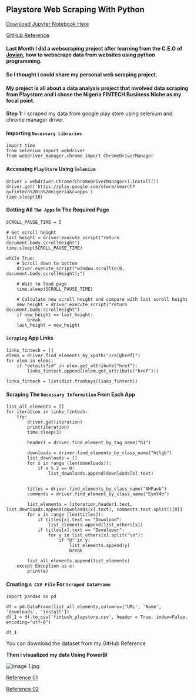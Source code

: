 ## Playstore Web Scraping With Python

[Download Jupyter Notebook Here](https://jovian.ai/designegycreatives/data-analysis-fintech-project)

[GitHub Reference ](https://github.com/Designegycreatives/Fintech-In-Nigeria-Analysis)

#### Last Month I did a webscraping project after learning from the C.E.O of [Jovian](https://jovian.ai), how to webscrape data from websites using python programming.

#### So I thought i could share my personal web scraping project.

#### My project is all about a data analysis project that involved data scraping from Playstore and i chose the Nigeria FINTECH Business Niche as my focal point.

**Step 1:**
I scraped my data from google play store using selenium and chrome manager driver.

#### Importing `Necessary Libraries`

```
import time
from selenium import webdriver
from webdriver_manager.chrome import ChromeDriverManager
``` 
#### Accessing `PlayStore` Using `Selenium`

```
driver = webdriver.Chrome(ChromeDriverManager().install())
driver.get('https://play.google.com/store/search?q=fintech%20in%20nigeria&c=apps')
time.sleep(10)
``` 
#### Getting All `The Apps` In The Required Page

```
SCROLL_PAUSE_TIME = 5
 
# Get scroll height
last_height = driver.execute_script("return document.body.scrollHeight")
time.sleep(SCROLL_PAUSE_TIME)
 
while True:
    # Scroll down to bottom
    driver.execute_script("window.scrollTo(0, document.body.scrollHeight);")
 
    # Wait to load page
    time.sleep(SCROLL_PAUSE_TIME)
 
    # Calculate new scroll height and compare with last scroll height
    new_height = driver.execute_script("return document.body.scrollHeight")
    if new_height == last_height:
        break
    last_height = new_height
``` 
#### `Scraping` App Links

```
links_fintech = []
elems = driver.find_elements_by_xpath("//a[@href]")
for elem in elems:
    if "details?id" in elem.get_attribute("href"):
        links_fintech.append((elem.get_attribute("href")))
        
links_fintech = list(dict.fromkeys(links_fintech))
``` 
#### Scraping The `Necessary Information` From Each App

```
list_all_elements = []
for iteration in links_fintech:
    try:
        driver.get(iteration)
        print(iteration)
        time.sleep(3)
 
        header1 = driver.find_element_by_tag_name("h1")
        
        downloads = driver.find_elements_by_class_name("htlgb")
        list_downloads = []
        for x in range (len(downloads)):
            if x % 2 == 0:
                list_downloads.append(downloads[x].text)
    

        titles = driver.find_elements_by_class_name("AHFaub")
        comments = driver.find_element_by_class_name("EymY4b")
 
        list_elements = [iteration,header1.text, list_downloads.append(downloads[x].text), comments.text.split()[0]]
        for x in range (len(titles)):
            if titles[x].text == "Download":
                list_elements.append(list_others[x])
            if titles[x].text == "Developer":
                for y in list_others[x].split("\n"):
                    if "@" in y:
                        list_elements.append(y)
                        break
 
        list_all_elements.append(list_elements)
    except Exception as e:
        print(e)
``` 
#### Creating `A CSV File` For `Scraped DataFrame`

```
import pandas as pd
 
df = pd.DataFrame(list_all_elements,columns=['URL', 'Name', 'downloads', 'install']) 
df_1 = df.to_csv('fintech_playstore.csv', header = True, index=False, encoding="utf-8")
``` 

```
df_1
``` 
You can download the dataset from my GitHub Reference 

**Then i visualized my data Using PowerBI**

![image 1.jpg](https://cdn.hashnode.com/res/hashnode/image/upload/v1648420685578/hRS6dw0k7.jpg)

[Reference 01](https://www.danielherediamejias.com/scraping-google-play-store-with-python-and-selenium/)

[Reference 02](https://play.google.com/store/search?q=fintechs%20in%20nigeria&c=apps)




